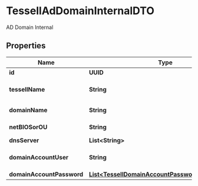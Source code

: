

# TessellAdDomainInternalDTO

AD Domain Internal

## Properties

Name | Type | Description | Notes
------------ | ------------- | ------------- | -------------
**id** | **UUID** |  |  [optional]
**tessellName** | **String** | Tessell Name for Ad Domain |  [optional]
**domainName** | **String** | Domain Name |  [optional]
**netBIOSorOU** | **String** | NetBIOS name or OU |  [optional]
**dnsServer** | **List&lt;String&gt;** |  |  [optional]
**domainAccountUser** | **String** | Domain Account User |  [optional]
**domainAccountPassword** | [**List&lt;TessellDomainAccountPasswordMetadataDTO&gt;**](TessellDomainAccountPasswordMetadataDTO.md) |  |  [optional]



